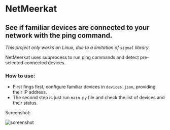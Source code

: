 # NetMeerkat

## See if familiar devices are connected to your network with the ping command.

*This project only works on Linux, due to a limitation of `signal` library*

NetMeerkat uses subprocess to run ping commands and detect pre-selected connected devices.

### How to use:
* First fings first, configure familiar devices in `devices.json`, providing their IP address.
* The second step is just run `main.py` file and check the list of devices and their status.

Screenshot:

![screenshot](https://user-images.githubusercontent.com/49375534/184558416-2d10f1d7-7675-40cf-84c5-ce04733cb78a.png)

